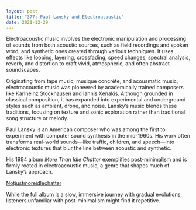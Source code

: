 ```yaml
---
layout: post
title: "377: Paul Lansky and Electroacoustic"
date: 2021-12-29
---
```


Electroacoustic music involves the electronic manipulation and processing of sounds from both acoustic sources, such as field recordings and spoken word, and synthetic ones created through various techniques. It uses effects like looping, layering, crossfading, speed changes, spectral analysis, reverb, and distortion to craft vivid, atmospheric, and often abstract soundscapes.

Originating from tape music, musique concrète, and acousmatic music, electroacoustic music was pioneered by academically trained composers like Karlheinz Stockhausen and Iannis Xenakis. Although grounded in classical composition, it has expanded into experimental and underground styles such as ambient, drone, and noise. Lansky’s music blends these traditions, focusing on texture and sonic exploration rather than traditional song structure or melody.

Paul Lansky is an American composer who was among the first to experiment with computer sound synthesis in the mid-1960s. His work often transforms real-world sounds—like traffic, children, and speech—into electronic textures that blur the line between acoustic and synthetic.

His 1994 album *More Than Idle Chatter* exemplifies post-minimalism and is firmly rooted in electroacoustic music, a genre that shapes much of Lansky’s approach.

[Notjustmoreidlechatter](https://youtu.be/SFoT3HykaPs)

While the full album is a slow, immersive journey with gradual evolutions, listeners unfamiliar with post-minimalism might find it repetitive.

